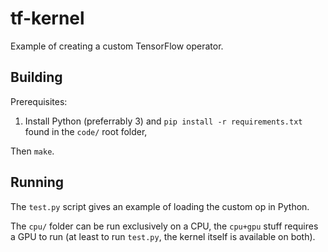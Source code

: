# tf-kernel

Example of creating a custom TensorFlow operator.

## Building

Prerequisites:

1. Install Python (preferrably 3) and `pip install -r requirements.txt` found in the `code/` root folder,

Then `make`.

## Running

The `test.py` script gives an example of loading the custom op in Python.

The `cpu/` folder can be run exclusively on a CPU, the `cpu+gpu` stuff requires
a GPU to run (at least to run `test.py`, the kernel itself is available on
both).
